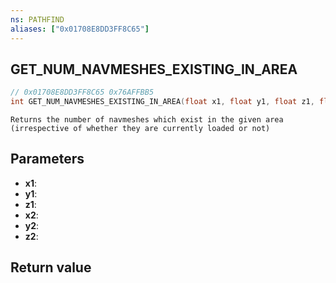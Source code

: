 ```yaml
---
ns: PATHFIND
aliases: ["0x01708E8DD3FF8C65"]
---
```

## GET_NUM_NAVMESHES_EXISTING_IN_AREA

```c
// 0x01708E8DD3FF8C65 0x76AFFBB5
int GET_NUM_NAVMESHES_EXISTING_IN_AREA(float x1, float y1, float z1, float x2, float y2, float z2);
```

```
Returns the number of navmeshes which exist in the given area (irrespective of whether they are currently loaded or not)
```

## Parameters
* **x1**: 
* **y1**: 
* **z1**: 
* **x2**: 
* **y2**: 
* **z2**: 

## Return value
